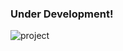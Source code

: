 ### Under Development!

![project](https://github.com/irqd/spend-sync/assets/61367853/8a93d476-91a5-414c-805b-69f237c69bd5)
